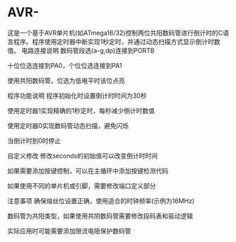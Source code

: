 # AVR-
这是一个基于AVR单片机(如ATmega16/32)控制两位共阳数码管进行倒计时的C语言程序。程序使用定时器中断实现1秒定时，并通过动态扫描方式显示倒计时数值。
电路连接说明
数码管段选(a-g,dp)连接到PORTB

十位位选连接到PA0，个位位选连接到PA1

使用共阳数码管，位选为低电平时该位点亮

程序功能说明
程序初始化时设置倒计时时间为30秒

使用定时器1实现精确的1秒定时，每秒减少倒计时数值

使用定时器0实现数码管动态扫描，避免闪烁

当倒计时到0时停止

自定义修改
修改seconds的初始值可以改变倒计时时间

如果需要添加按键控制，可以在主循环中添加按键检测代码

如果使用不同的单片机或引脚，需要修改端口定义部分

注意事项
确保熔丝位设置正确，使用适合的时钟频率(示例为16MHz)

数码管为共阳类型，如果使用共阴数码管需要修改段码表和驱动逻辑

实际应用时可能需要添加限流电阻保护数码管

